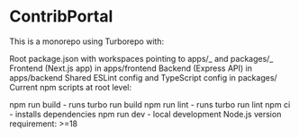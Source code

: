 # ContribPortal

This is a monorepo using Turborepo with:

Root package.json with workspaces pointing to apps/_ and packages/_
Frontend (Next.js app) in apps/frontend
Backend (Express API) in apps/backend
Shared ESLint config and TypeScript config in packages/
Current npm scripts at root level:

npm run build - runs turbo run build
npm run lint - runs turbo run lint
npm ci - installs dependencies
npm run dev - local development
Node.js version requirement: >=18
